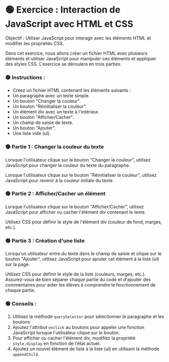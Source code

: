 # 🟢 Exercice : Interaction de JavaScript avec HTML et CSS
Objectif : Utiliser JavaScript pour interagir avec les éléments HTML et modifier les propriétés CSS.

Dans cet exercice, nous allons créer un fichier HTML avec plusieurs éléments et utiliser JavaScript pour manipuler ces éléments et appliquer des styles CSS. L'exercice se déroulera en trois parties.

### 🟢 Instructions :

- Créez un fichier HTML contenant les éléments suivants :
- Un paragraphe avec un texte simple.
- Un bouton "Changer la couleur".
- Un bouton "Réinitialiser la couleur".
- Un élément div avec un texte à l'intérieur.
- Un bouton "Afficher/Cacher".
- Un champ de saisie de texte.
- Un bouton "Ajouter".
- Une liste vide (ul).

### 🟢 Partie 1 : Changer la couleur du texte
Lorsque l'utilisateur clique sur le bouton "Changer la couleur", utilisez JavaScript pour changer la couleur du texte du paragraphe.

Lorsque l'utilisateur clique sur le bouton "Réinitialiser la couleur", utilisez JavaScript pour revenir à la couleur initiale du texte.

### 🟢 Partie 2 : Afficher/Cacher un élément
Lorsque l'utilisateur clique sur le bouton "Afficher/Cacher", utilisez JavaScript pour afficher ou cacher l'élément div contenant le texte.

Utilisez CSS pour définir le style de l'élément div (couleur de fond, marges, etc.).

### 🟢 Partie 3 : Création d'une liste
Lorsqu'un utilisateur entre du texte dans le champ de saisie et clique sur le bouton "Ajouter", utilisez JavaScript pour ajouter cet élément à la liste (ul) sur la page.

Utilisez CSS pour définir le style de la liste (couleurs, marges, etc.).
Assurez-vous de bien séparer chaque partie du code et d'ajouter des commentaires pour aider les élèves à comprendre le fonctionnement de chaque partie.

### 🟢 Conseils :
1. Utilisez la méthode `querySelector` pour sélectionner le paragraphe et les boutons.
2. Ajoutez l'attribut `onclick` au boutons pour appeler une fonction JavaScript lorsque l'utilisateur clique sur le bouton.
3. Pour afficher ou cacher l'élément div, modifiez la propriété `style.display` en fonction de l'état actuel.
4. Ajoutez un nouvel élément de liste à la liste (ul) en utilisant la méthode `appendChild`.


